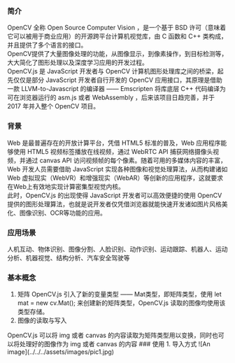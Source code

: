 ### 简介
OpenCV 全称 Open Source Computer Vision ，是一个基于 BSD 许可（意味着它可以被用于商业应用）的开源跨平台计算机视觉库，由 C 函数和 C++ 类构成，并且提供了多个语言的接口。  
OpenCV提供了大量图像处理的功能，从图像显示，到像素操作，到目标检测等，大大简化了图形处理以及深度学习应用的开发过程。  
OpenCV.js 是 JavaScript 开发者与 OpenCV 计算机图形处理库之间的桥梁，起先仅仅是部分 JavaScript 开发者自行开发的 OpenCV 应用接口，其原理是借助一款 LLVM-to-Javascript 的编译器 —— Emscripten 将库底层 C++ 代码编译为可在浏览器运行的 asm.js 或者 WebAssembly ，后来该项目日趋完善，并于 2017 年并入整个 OpenCV 项目。
### 背景
Web 是最普遍存在的开放计算平台，凭借 HTML5 标准的普及，Web 应用程序能够使用 HTML5 视频标签播放在线视频，通过 WebRTC API 捕获网络摄像头视频，并通过 canvas API 访问视频帧的每个像素。随着可用的多媒体内容的丰富，Web 开发人员需要借助 JavaScript 实现各种图像和视觉处理算法，从而构建诸如 Web 虚拟现实（WebVR）和增强现实（WebAR）等创新的应用程序，这就要求在Web上有效地实现计算密集型视觉内核。  
此时，OpenCV.js 的出现使得 JavaScript 开发者可以高效便捷的使用 OpenCV 提供的图形处理算法，也就是说开发者仅凭借浏览器就能快速开发诸如图片风格美化、图像识别、OCR等功能的应用。
### 应用场景
人机互动、物体识别、图像分割、人脸识别、动作识别、运动跟踪、机器人、运动分析、机器视觉、结构分析、汽车安全驾驶等
### 基本概念
1. 矩阵
OpenCV.js 引入了新的变量类型 —— Mat类型，即矩阵类型，使用 let mat = new cv.Mat(); 来创建新的矩阵类型，OpenCV.js 读取的图像均使用该类型存储。
2. 图像的读取与写入
<yl-content>
OpenCV.js 可以将 img 或者 canvas 的内容读取为矩阵类型用以变换，同时也可以将处理好的图像作为 img 或者 canvas 的内容
</yl-content>
<yl-image :url="'../../../assets/images/pic1.jpg'">
</yl-image>
### 使用
1. 导入方式
![An image](../../../assets/images/pic1.jpg)